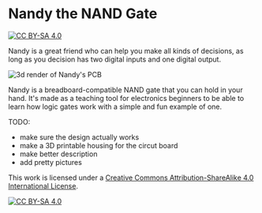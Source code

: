 # Nandy the NAND Gate
[![CC BY-SA 4.0][cc-by-sa-shield]][cc-by-sa]

Nandy is a great friend who can help you make all kinds of decisions, as long as you decision has two digital inputs and one digital output.

![3d render of Nandy's PCB](https://raw.githubusercontent.com/y1ff/nandy-the-nand-gate/main/pictures/3d.png)

Nandy is a breadboard-compatible NAND gate that you can hold in your hand. It's made as a teaching tool for electronics beginners to be able to learn how logic gates work with a simple and fun example of one.

TODO:
- make sure the design actually works
- make a 3D printable housing for the circut board
- make better description
- add pretty pictures


This work is licensed under a
[Creative Commons Attribution-ShareAlike 4.0 International License][cc-by-sa].

[![CC BY-SA 4.0][cc-by-sa-image]][cc-by-sa]

[cc-by-sa]: http://creativecommons.org/licenses/by-sa/4.0/
[cc-by-sa-image]: https://licensebuttons.net/l/by-sa/4.0/88x31.png
[cc-by-sa-shield]: https://img.shields.io/badge/License-CC%20BY--SA%204.0-lightgrey.svg
